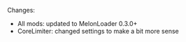 Changes:
 * All mods: updated to MelonLoader 0.3.0+
 * CoreLimiter: changed settings to make a bit more sense